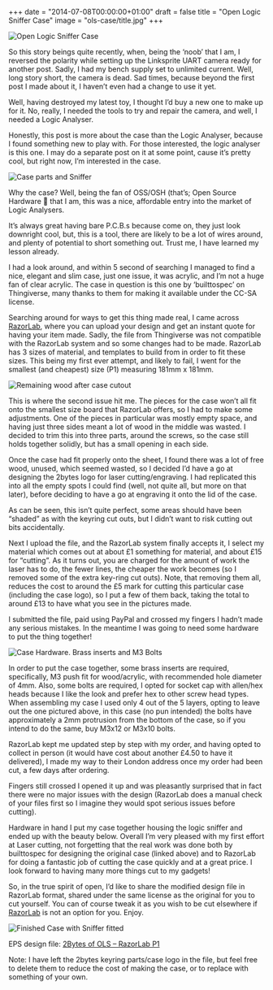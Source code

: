 +++
date = "2014-07-08T00:00:00+01:00"
draft = false
title = "Open Logic Sniffer Case"
image = "ols-case/title.jpg"
+++

![Open Logic Sniffer Case](/images/ols-case/olsc00.jpg)

So this story beings quite recently, when, being the ‘noob’ that I am, I reversed the polarity while setting up the Linksprite UART camera ready for another post. Sadly, I had my bench supply set to unlimited current. Well, long story short, the camera is dead. Sad times, because beyond the first post I made about it, I haven’t even had a change to use it yet.

Well, having destroyed my latest toy, I thought I’d buy a new one to make up for it. No, really, I needed the tools to try and repair the camera, and well, I needed a Logic Analyser.

Honestly, this post is more about the case than the Logic Analyser, because I found something new to play with. For those interested, the logic analyser is this one. I may do a separate post on it at some point, cause it’s pretty cool, but right now, I’m interested in the case.

![Case parts and Sniffer](/images/ols-case/olsc01.jpg)

Why the case? Well, being the fan of OSS/OSH (that’s; Open Source Hardware 🙂 that I am, this was a nice, affordable entry into the market of Logic Analysers.

It’s always great having bare P.C.B.s  because come on, they just look downright cool, but, this is a tool, there are likely to be a lot of wires around, and plenty of potential to short something out. Trust me, I have learned my lesson already.

I had a look around, and within 5 second of searching I managed to find a nice, elegant and slim case, just one issue, it was acrylic, and I’m not a huge fan of clear acrylic. The case in question is this one by ‘builttospec’ on Thingiverse, many thanks to them for making it available under the CC-SA license.

Searching around for ways to get this thing made real, I came across [RazorLab](https://razorlab.online), where you can upload your design and get an instant quote for having your item made. Sadly, the file from Thingiverse was not compatible with the RazorLab system and so some changes had to be made. RazorLab has 3 sizes of material, and templates to build from in order to fit these sizes. This being my first ever attempt, and likely to fail, I went for the smallest (and cheapest) size (P1) measuring 181mm x 181mm.

![Remaining wood after case cutout](/images/ols-case/olsc02.jpg)

This is where the second issue hit me. The pieces for the case won’t all fit onto the smallest size board that RazorLab offers, so I had to make some adjustments. One of the pieces in particular was mostly empty space, and having just three sides meant a lot of wood in the middle was wasted. I decided to trim this into three parts, around the screws, so the case still holds together solidly, but has a small opening in each side.

Once the case had fit properly onto the sheet, I found there was a lot of free wood, unused, which seemed wasted, so I decided I’d have a go at designing the 2bytes logo for laser cutting/engraving. I had replicated this into all the empty spots I could find (well, not quite all, but more on that later), before deciding to have a go at engraving it onto the lid of the case.

As can be seen, this isn’t quite perfect, some areas should have been “shaded” as with the keyring cut outs, but I didn’t want to risk cutting out bits accidentally.

Next I upload the file, and the RazorLab system finally accepts it, I select my material which comes out at about £1 something for material, and about £15 for “cutting”. As it turns out, you are charged for the amount of work the laser has to do, the fewer lines, the cheaper the work becomes (so I removed some of the extra key-ring cut outs). Note, that removing them all, reduces the cost to around the £5 mark for cutting this particular case (including the case logo), so I put a few of them back, taking the total to around £13 to have what you see in the pictures made.

I submitted the file, paid using PayPal and crossed my fingers I hadn’t made any serious mistakes. In the meantime I was going to need some hardware to put the thing together!

![Case Hardware. Brass inserts and M3 Bolts](/images/ols-case/olsc03.jpg)

In order to put the case together, some brass inserts are required, specifically, M3 push fit for wood/acrylic, with recommended hole diameter of 4mm. Also, some bolts are required, I opted for socket cap with allen/hex heads because I like the look and prefer hex to other screw head types. When assembling my case I used only 4 out of the 5 layers, opting to leave out the one pictured above, in this case (no pun intended) the bolts have approximately a 2mm protrusion from the bottom of the case, so if you intend to do the same, buy M3x12 or M3x10 bolts.

RazorLab kept me updated step by step with my order, and having opted to collect in person (it would have cost about another £4.50 to have it delivered), I made my way to their London address once my order had been cut, a few days after ordering.

Fingers still crossed I opened it up and was pleasantly surprised that in fact there were no major issues with the design (RazorLab does a manual check of your files first so I imagine they would spot serious issues before cutting).

Hardware in hand I put my case together housing the logic sniffer and ended up with the beauty below. Overall I’m very pleased with my first effort at Laser cutting, not forgetting that the real work was done both by builttospec for designing the original case (linked above) and to RazorLab for doing a fantastic job of cutting the case quickly and at a great price. I look forward to having many more things cut to my gadgets!

So, in the true spirit of open, I’d like to share the modified design file in RazorLab format, shared under the same license as the original for you to cut yourself. You can of course tweak it as you wish to be cut elsewhere if [RazorLab](https://razorlab.online) is not an option for you. Enjoy.

![Finished Case with Sniffer fitted](/images/ols-case/olsc04.jpg)

EPS design file: [2Bytes of OLS – RazorLab P1](/files/2bytes_OLS_case_all_layers.eps)

Note: I have left the 2bytes keyring parts/case logo in the file, but feel free to delete them to reduce the cost of making the case, or to replace with something of your own.